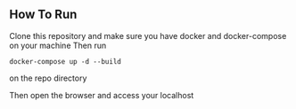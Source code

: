 ## How To Run
Clone this repository and make sure you have docker and docker-compose on your machine
Then run 
```
docker-compose up -d --build
```
on the repo directory

Then open the browser and access your localhost